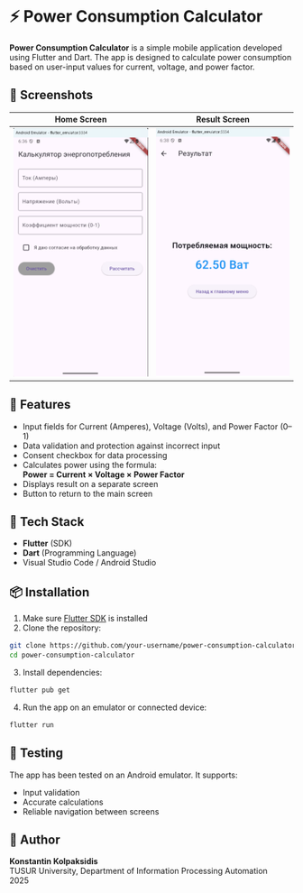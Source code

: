 # ⚡ Power Consumption Calculator

**Power Consumption Calculator** is a simple mobile application developed using Flutter and Dart. The app is designed to calculate power consumption based on user-input values for current, voltage, and power factor.

## 📱 Screenshots

| Home Screen | Result Screen |
|-------------|----------------|
| ![Home Screen](https://github.com/Nissmoline/power_calculator/blob/main/home_screen.bmp) | ![Result Screen](https://github.com/Nissmoline/power_calculator/blob/main/result.bmp) |


## 🚀 Features

- Input fields for Current (Amperes), Voltage (Volts), and Power Factor (0–1)
- Data validation and protection against incorrect input
- Consent checkbox for data processing
- Calculates power using the formula:  
  **Power = Current × Voltage × Power Factor**
- Displays result on a separate screen
- Button to return to the main screen

## 🧩 Tech Stack

- **Flutter** (SDK)
- **Dart** (Programming Language)
- Visual Studio Code / Android Studio

## 📦 Installation

1. Make sure [Flutter SDK](https://flutter.dev/docs/get-started/install) is installed
2. Clone the repository:

```bash
git clone https://github.com/your-username/power-consumption-calculator.git
cd power-consumption-calculator
```

3. Install dependencies:

```bash
flutter pub get
```

4. Run the app on an emulator or connected device:

```bash
flutter run
```

## 🧪 Testing

The app has been tested on an Android emulator. It supports:

- Input validation
- Accurate calculations
- Reliable navigation between screens

## 📝 Author

**Konstantin Kolpaksidis**  
TUSUR University, Department of Information Processing Automation  
2025

